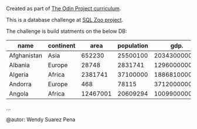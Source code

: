 Created as part of [The Odin Project curriculum](https://www.theodinproject.com/paths/full-stack-ruby-on-rails/courses/databases).

This is a database challenge at [SQL Zoo project](https://sqlzoo.net/).

The challenge is build statments on the below DB:

name	       |  continent	 |   area	    |   population	|     gdp.         |
------------ | ----------- | ---------- | ------------- |----------------- |
Afghanistan	 |   Asia	     |   652230	  |   25500100	  |   20343000000    |
Albania	     |   Europe	   |   28748	  |   2831741	    |   12960000000    |
Algeria	     |   Africa	   |   2381741  |	  37100000	  |   188681000000   |
Andorra	     |   Europe	   |   468	    |   78115	      |   3712000000     |
Angola	     |   Africa	   |   12467001 |	  20609294	  |   100990000000   |
...

@autor: Wendy Suarez Pena